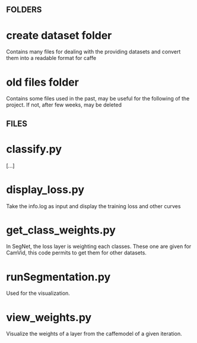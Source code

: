 ## FOLDERS ########################
# create dataset folder
Contains many files for dealing with the providing datasets and convert them into a readable format for caffe

# old files folder
Contains some files used in the past, may be useful for the following of the project. If not, after few weeks, may be deleted



## FILES ##########################
# classify.py
[...]

# display_loss.py
Take the info.log as input and display the training loss and other curves

# get_class_weights.py
In SegNet, the loss layer is weighting each classes. These one are given for CamVid, this code permits to get them for other datasets.

# runSegmentation.py
Used for the visualization.

# view_weights.py
Visualize the weights of a layer from the caffemodel of a given iteration.

